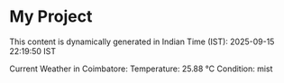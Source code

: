 # My Project

This content is dynamically generated in Indian Time (IST): 2025-09-15 22:19:50 IST


Current Weather in Coimbatore:
Temperature: 25.88 °C
Condition: mist
